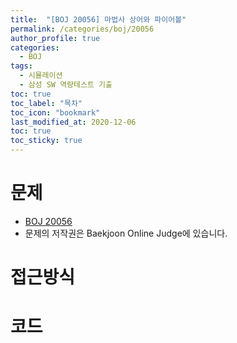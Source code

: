 ```yaml
---
title:  "[BOJ 20056] 마법사 상어와 파이어볼"
permalink: /categories/boj/20056
author_profile: true
categories:
  - BOJ
tags:
  - 시뮬레이션
  - 삼성 SW 역량테스트 기출
toc: true
toc_label: "목차"
toc_icon: "bookmark"
last_modified_at: 2020-12-06
toc: true
toc_sticky: true
---
```


# 문제

- [BOJ 20056](https://www.acmicpc.net/problem/20056)
- 문제의 저작권은 Baekjoon Online Judge에 있습니다.

# 접근방식

# 코드
